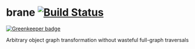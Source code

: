# brane [![Build Status](https://travis-ci.org/benjamn/brane.svg?branch=master)](https://travis-ci.org/benjamn/brane)

[![Greenkeeper badge](https://badges.greenkeeper.io/benjamn/brane.svg)](https://greenkeeper.io/)

Arbitrary object graph transformation without wasteful full-graph traversals
